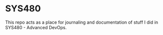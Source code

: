 # SYS480
This repo acts as a place for journaling and documentation of stuff I did in SYS480 - Advanced DevOps.
